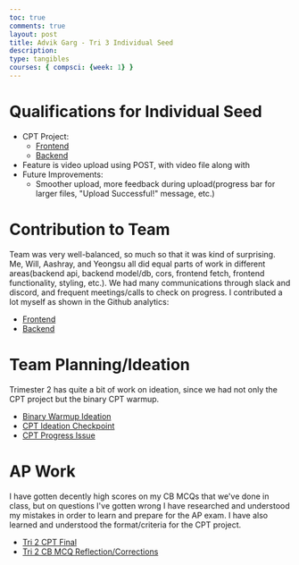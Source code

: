 ```yaml
---
toc: true
comments: true
layout: post
title: Advik Garg - Tri 3 Individual Seed
description: 
type: tangibles
courses: { compsci: {week: 1} }
---
```



# Qualifications for Individual Seed

- CPT Project: 
    - [Frontend](https://github.com/Napoleon-Bonaparte-Official/corsica-frontend)
    - [Backend](https://github.com/Napoleon-Bonaparte-Official/corsica-backend)
- Feature is video upload using POST, with video file along with 
- Future Improvements:
    - Smoother upload, more feedback during upload(progress bar for larger files, "Upload Successful!" message, etc.)

# Contribution to Team
Team was very well-balanced, so much so that it was kind of surprising. Me, Will, Aashray, and Yeongsu all did equal parts of work in different areas(backend api, backend model/db, cors, frontend fetch, frontend functionality, styling, etc.).
We had many communications through slack and discord, and frequent meetings/calls to check on progress. I contributed a lot myself as shown in the Github analytics:
- [Frontend](https://github.com/Napoleon-Bonaparte-Official/corsica-frontend/graphs/contributors)
- [Backend](https://github.com/Napoleon-Bonaparte-Official/corsica-backend/graphs/contributors)

# Team Planning/Ideation
Trimester 2 has quite a bit of work on ideation, since we had not only the CPT project but the binary CPT warmup.
- [Binary Warmup Ideation](https://napoleon-bonaparte-official.github.io/corsica-blog/2023/11/15/Ideation_IPYNB_2_.html)
- [CPT Ideation Checkpoint](https://napoleon-bonaparte-official.github.io/corsica-blog/2024/01/16/Checkpoint_IPYNB_2_.html)
- [CPT Progress Issue](https://github.com/Napoleon-Bonaparte-Official/corsica-blog/issues/3)

# AP Work
I have gotten decently high scores on my CB MCQs that we've done in class, but on questions I've gotten wrong I have researched and understood my mistakes in order to learn and prepare for the AP exam. I have also learned and understood the format/criteria for the CPT project.
- [Tri 2 CPT Final](https://advikg.github.io/student/2024/02/23/Individual_CPT_Final.html)
- [Tri 2 CB MCQ Reflection/Corrections](https://advikg.github.io/student/2023/12/22/CB_MCQ_IPYNB_2_.html)
